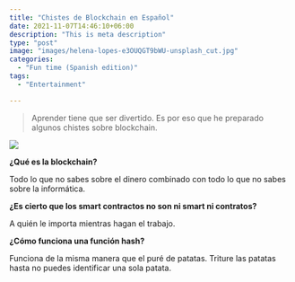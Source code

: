 ```yaml
---
title: "Chistes de Blockchain en Español"
date: 2021-11-07T14:46:10+06:00
description: "This is meta description"
type: "post"
image: "images/helena-lopes-e3OUQGT9bWU-unsplash_cut.jpg"
categories: 
  - "Fun time (Spanish edition)"
tags:
  - "Entertainment"

---
```




> Aprender tiene que ser divertido. Es por eso que he preparado algunos chistes sobre blockchain.


![](../images/post-img.jpg)



**¿Qué es la blockchain?**

Todo lo que no sabes sobre el dinero combinado con todo lo que no sabes sobre la informática.



**¿Es cierto que los smart contractos no son ni smart ni contratos?**

A quién le importa mientras hagan el trabajo.



**¿Cómo funciona una función hash?**

Funciona de la misma manera que el puré de patatas. Triture las patatas hasta no puedes identificar una sola patata. 


